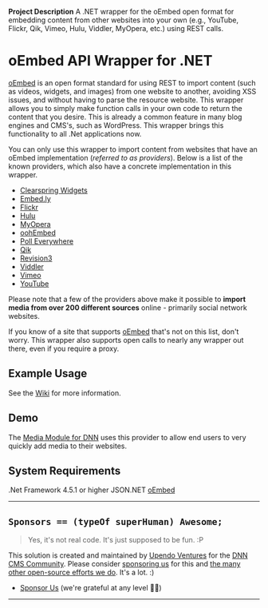 **Project Description**
A .NET wrapper for the oEmbed open format for embedding content from other websites into your own (e.g., YouTube, Flickr, Qik, Vimeo, Hulu, Viddler, MyOpera, etc.) using REST calls.

# oEmbed API Wrapper for .NET

[oEmbed](http://www.oembed.com) is an open format standard for using REST to import content (such as videos, widgets, and images) from one website to another, avoiding XSS issues, and without having to parse the resource website.  This wrapper allows you to simply make function calls in your own code to return the content that you desire.  This is already a common feature in many blog engines and CMS's, such as WordPress.  This wrapper brings this functionality to all .Net applications now.

You can only use this wrapper to import content from websites that have an oEmbed implementation (_referred to as providers_).  Below is a list of the known providers, which also have a concrete implementation in this wrapper.  

* [Clearspring Widgets](http://widgets.clearspring.com)
* [Embed.ly](http://embed.ly/)
* [Flickr](http://www.flickr.com)
* [Hulu](http://www.hulu.com)
* [MyOpera](http://my.opera.com)
* [oohEmbed](http://oohembed.com)
* [Poll Everywhere](http://www.polleverywhere.com)
* [Qik](http://qik.com)
* [Revision3](http://revision3.com)
* [Viddler](http://www.viddler.com)
* [Vimeo](http://vimeo.com)
* [YouTube](http://www.youtube.com)

Please note that a few of the providers above make it possible to **import media from over 200 different sources** online - primarily social network websites.

If you know of a site that supports [oEmbed](http://www.oembed.com) that's not on this list, don't worry.  This wrapper also supports open calls to nearly any wrapper out there, even if you require a proxy.

## Example Usage
See the [Wiki](https://github.com/hismightiness/oembed/wiki) for more information.

## Demo
The [Media Module for DNN](https://github.com/dnncommunity/dnn.media) uses this provider to allow end users to very quickly add media to their websites.

## System Requirements
.Net Framework 4.5.1 or higher
JSON.NET
[oEmbed](http://www.oembed.com)  

<hr />  

## `Sponsors == (typeOf superHuman) Awesome;`  

> Yes, it's not real code. It's just supposed to be fun. :P

This solution is created and maintained by [Upendo Ventures](https://upendoventures.com/What/CMS/DNN) for the [DNN CMS Community](https://dnncommunity.org). Please consider [sponsoring us](https://github.com/sponsors/UpendoVentures) for this and [the many other open-source efforts we do](https://upendoventures.com/What/CMS/DNN/Extensions).  It's a lot.  :)  

- [Sponsor Us](https://github.com/sponsors/UpendoVentures) (we're grateful at any level 🙏🏽)  

<hr />  
